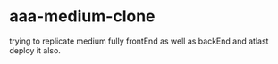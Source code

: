 # aaa-medium-clone
 trying to replicate medium fully frontEnd as well as backEnd and atlast deploy it also.
